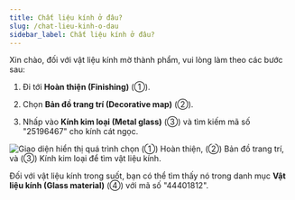 ```yaml
---
title: Chất liệu kính ở đâu?
slug: /chat-lieu-kinh-o-dau
sidebar_label: Chất liệu kính ở đâu?
---
```


Xin chào, đối với vật liệu kính mờ thành phẩm, vui lòng làm theo các bước sau:

1. Đi tới **Hoàn thiện (Finishing)** (①).

2. Chọn **Bản đồ trang trí (Decorative map)** (②).

3. Nhấp vào **Kính kim loại (Metal glass)** (③) và tìm kiếm mã số "25196467" cho kính cát ngọc.

![Giao diện hiển thị quá trình chọn (①) Hoàn thiện, (②) Bản đồ trang trí, và (③) Kính kim loại để tìm vật liệu kính.](https://storage.googleapis.com/jegavn_kb/images/0eedc84e-5037-44cc-9ba6-482056addb46.png)

Đối với vật liệu kính trong suốt, bạn có thể tìm thấy nó trong danh mục **Vật liệu kính (Glass material)** (④) với mã số "44401812".